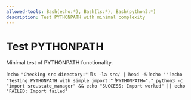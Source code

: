 ```yaml
---
allowed-tools: Bash(echo:*), Bash(ls:*), Bash(python3:*)
description: Test PYTHONPATH with minimal complexity
---
```


# Test PYTHONPATH

Minimal test of PYTHONPATH functionality.

!`echo "Checking src directory:"`
!`ls -la src/ | head -5`
!`echo ""`
!`echo "Testing PYTHONPATH with simple import:"`
!`PYTHONPATH="." python3 -c "import src.state_manager" && echo "SUCCESS: Import worked" || echo "FAILED: Import failed"`